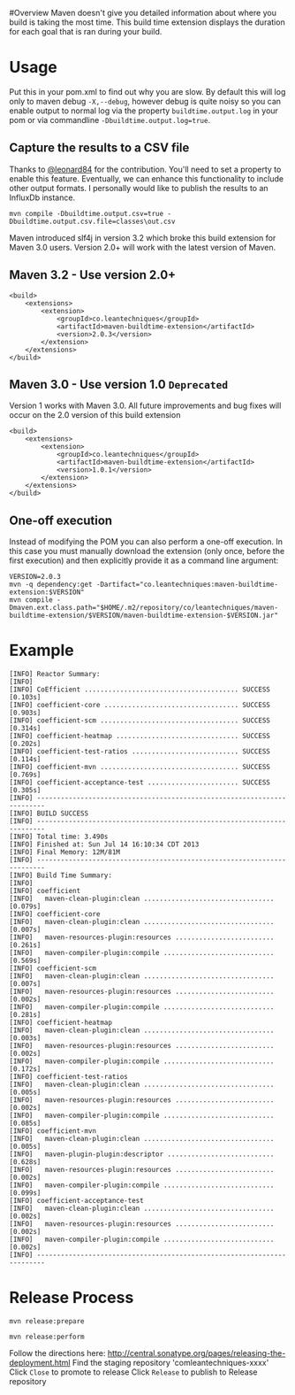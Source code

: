 #Overview
Maven doesn't give you detailed information about where you build is taking the most time. This build time extension
displays the duration for each goal that is ran during your build.

# Usage
Put this in your pom.xml to find out why you are slow.
By default this will log only to maven debug `-X,--debug`, however debug is quite noisy so you can enable output to normal log
via the property `buildtime.output.log` in your pom or via commandline `-Dbuildtime.output.log=true`.

## Capture the results to a CSV file
Thanks to [@leonard84](https://github.com/leonard84) for the contribution. You'll need to set a property to enable this feature. Eventually, we can enhance this functionality to include other output formats. I personally would like to publish the results to an InfluxDb instance.

```
mvn compile -Dbuildtime.output.csv=true -Dbuildtime.output.csv.file=classes\out.csv
```

Maven introduced slf4j in version 3.2 which broke this build extension for Maven 3.0 users. 
Version 2.0+ will work with the latest version of Maven.

## Maven 3.2 - Use version 2.0+


```
<build>
    <extensions>
        <extension>
            <groupId>co.leantechniques</groupId>
            <artifactId>maven-buildtime-extension</artifactId>
            <version>2.0.3</version>
        </extension>
    </extensions>
</build>
```

## Maven 3.0 - Use version 1.0 ```Deprecated```
Version 1 works with Maven 3.0. All future improvements and bug fixes will occur on the 2.0 version 
of this build extension

```
<build>
    <extensions>
        <extension>
            <groupId>co.leantechniques</groupId>
            <artifactId>maven-buildtime-extension</artifactId>
            <version>1.0.1</version>
        </extension>
    </extensions>
</build>
```

## One-off execution

Instead of modifying the POM you can also perform a one-off execution. In this
case you must manually download the extension (only once, before the first
execution) and then explicitly provide it as a command line argument:

```
VERSION=2.0.3
mvn -q dependency:get -Dartifact="co.leantechniques:maven-buildtime-extension:$VERSION"
mvn compile -Dmaven.ext.class.path="$HOME/.m2/repository/co/leantechniques/maven-buildtime-extension/$VERSION/maven-buildtime-extension-$VERSION.jar"
```

# Example

```
[INFO] Reactor Summary:
[INFO]
[INFO] CoEfficient ....................................... SUCCESS [0.103s]
[INFO] coefficient-core .................................. SUCCESS [0.903s]
[INFO] coefficient-scm ................................... SUCCESS [0.314s]
[INFO] coefficient-heatmap ............................... SUCCESS [0.202s]
[INFO] coefficient-test-ratios ........................... SUCCESS [0.114s]
[INFO] coefficient-mvn ................................... SUCCESS [0.769s]
[INFO] coefficient-acceptance-test ....................... SUCCESS [0.305s]
[INFO] ------------------------------------------------------------------------
[INFO] BUILD SUCCESS
[INFO] ------------------------------------------------------------------------
[INFO] Total time: 3.490s
[INFO] Finished at: Sun Jul 14 16:10:34 CDT 2013
[INFO] Final Memory: 12M/81M
[INFO] ------------------------------------------------------------------------
[INFO] Build Time Summary:
[INFO]
[INFO] coefficient
[INFO]   maven-clean-plugin:clean ................................. [0.079s]
[INFO] coefficient-core
[INFO]   maven-clean-plugin:clean ................................. [0.007s]
[INFO]   maven-resources-plugin:resources ......................... [0.261s]
[INFO]   maven-compiler-plugin:compile ............................ [0.569s]
[INFO] coefficient-scm
[INFO]   maven-clean-plugin:clean ................................. [0.007s]
[INFO]   maven-resources-plugin:resources ......................... [0.002s]
[INFO]   maven-compiler-plugin:compile ............................ [0.281s]
[INFO] coefficient-heatmap
[INFO]   maven-clean-plugin:clean ................................. [0.003s]
[INFO]   maven-resources-plugin:resources ......................... [0.002s]
[INFO]   maven-compiler-plugin:compile ............................ [0.172s]
[INFO] coefficient-test-ratios
[INFO]   maven-clean-plugin:clean ................................. [0.005s]
[INFO]   maven-resources-plugin:resources ......................... [0.002s]
[INFO]   maven-compiler-plugin:compile ............................ [0.085s]
[INFO] coefficient-mvn
[INFO]   maven-clean-plugin:clean ................................. [0.005s]
[INFO]   maven-plugin-plugin:descriptor ........................... [0.628s]
[INFO]   maven-resources-plugin:resources ......................... [0.002s]
[INFO]   maven-compiler-plugin:compile ............................ [0.099s]
[INFO] coefficient-acceptance-test
[INFO]   maven-clean-plugin:clean ................................. [0.002s]
[INFO]   maven-resources-plugin:resources ......................... [0.002s]
[INFO]   maven-compiler-plugin:compile ............................ [0.002s]
[INFO] ------------------------------------------------------------------------
```

# Release Process
```
mvn release:prepare

mvn release:perform
```

Follow the directions here: http://central.sonatype.org/pages/releasing-the-deployment.html
Find the staging repository 'comleantechniques-xxxx'
Click ```Close``` to promote to release
Click ```Release``` to publish to Release repository
